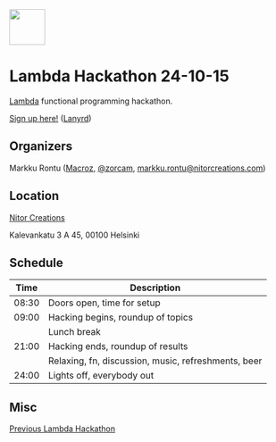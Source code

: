 <img src="https://raw.github.com/NitorCreations/LambdaHackathon/master/images/lambda.png" height="64" />

# Lambda Hackathon 24-10-15

[Lambda](https://wiki.helsinki.fi/display/lambda/) functional programming hackathon.

[Sign up here!](https://www.eventbrite.co.uk/e/lambda-hackathon-24-10-15-tickets-18939945888)
([Lanyrd](http://lanyrd.com/2015/lambdahack002/))

## Organizers

Markku Rontu ([Macroz](https://github.com/Macroz), [@zorcam](https://twitter.com/zorcam), markku.rontu@nitorcreations.com)

## Location

[Nitor Creations](https://www.nitor.fi)

Kalevankatu 3 A 45, 00100 Helsinki

## Schedule

| Time  | Description
| ----- | -----------
| 08:30 | Doors open, time for setup
| 09:00 | Hacking begins, roundup of topics
|       | Lunch break
| 21:00 | Hacking ends, roundup of results
|       | Relaxing, fn, discussion, music, refreshments, beer
| 24:00 | Lights off, everybody out

## Misc

[Previous Lambda Hackathon](https://wiki.helsinki.fi/display/lambda/Hackathon)
